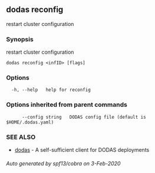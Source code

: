 ## dodas reconfig

restart cluster configuration

### Synopsis

restart cluster configuration

```
dodas reconfig <infID> [flags]
```

### Options

```
  -h, --help   help for reconfig
```

### Options inherited from parent commands

```
      --config string   DODAS config file (default is $HOME/.dodas.yaml)
```

### SEE ALSO

* [dodas](dodas.md)	 - A self-sufficient client for DODAS deployments

###### Auto generated by spf13/cobra on 3-Feb-2020
